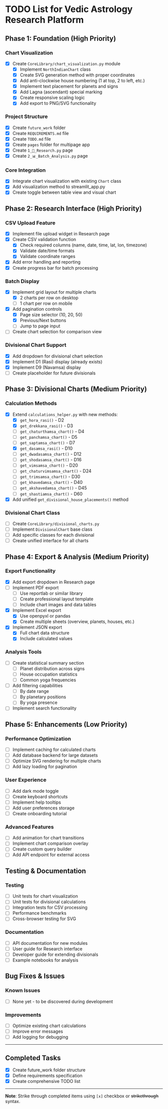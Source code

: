 # TODO List for Vedic Astrology Research Platform

## Phase 1: Foundation (High Priority)

### Chart Visualization
- [x] Create `CoreLibrary/chart_visualization.py` module
  - [x] Implement `NorthIndianChart` class
  - [x] Create SVG generation method with proper coordinates
  - [x] Add anti-clockwise house numbering (1 at top, 2 to left, etc.)
  - [x] Implement text placement for planets and signs
  - [x] Add Lagna (ascendant) special marking
  - [x] Create responsive scaling logic
  - [x] Add export to PNG/SVG functionality

### Project Structure
- [x] Create `future_work` folder
- [x] Create `REQUIREMENTS.md` file
- [x] Create `TODO.md` file
- [x] Create `pages` folder for multipage app
- [x] Create `1_🔬_Research.py` page
- [x] Create `2_📊_Batch_Analysis.py` page

### Core Integration
- [x] Integrate chart visualization with existing `Chart` class
- [x] Add visualization method to streamlit_app.py
- [x] Create toggle between table view and visual chart

## Phase 2: Research Interface (High Priority)

### CSV Upload Feature
- [x] Implement file upload widget in Research page
- [x] Create CSV validation function
  - [x] Check required columns (name, date, time, lat, lon, timezone)
  - [x] Validate date/time formats
  - [x] Validate coordinate ranges
- [x] Add error handling and reporting
- [x] Create progress bar for batch processing

### Batch Display
- [x] Implement grid layout for multiple charts
  - [x] 2 charts per row on desktop
  - [ ] 1 chart per row on mobile
- [x] Add pagination controls
  - [x] Page size selector (10, 20, 50)
  - [x] Previous/Next buttons
  - [ ] Jump to page input
- [ ] Create chart selection for comparison view

### Divisional Chart Support
- [x] Add dropdown for divisional chart selection
- [x] Implement D1 (Rasi) display (already exists)
- [x] Implement D9 (Navamsa) display
- [ ] Create placeholder for future divisionals

## Phase 3: Divisional Charts (Medium Priority)

### Calculation Methods
- [x] Extend `calculations_helper.py` with new methods:
  - [x] `get_hora_rasi()` - D2
  - [x] `get_drekkana_rasi()` - D3
  - [ ] `get_chaturthamsa_chart()` - D4
  - [ ] `get_panchamsa_chart()` - D5
  - [ ] `get_saptamsa_chart()` - D7
  - [x] `get_dasamsa_rasi()` - D10
  - [ ] `get_dwadasamsa_chart()` - D12
  - [ ] `get_shodasamsa_chart()` - D16
  - [ ] `get_vimsamsa_chart()` - D20
  - [ ] `get_chaturvimsamsa_chart()` - D24
  - [ ] `get_trimsamsa_chart()` - D30
  - [ ] `get_khavedamsa_chart()` - D40
  - [ ] `get_akshavedamsa_chart()` - D45
  - [ ] `get_shastiamsa_chart()` - D60
- [x] Add unified `get_divisional_house_placements()` method

### Divisional Chart Class
- [ ] Create `CoreLibrary/divisional_charts.py`
- [ ] Implement `DivisionalChart` base class
- [ ] Add specific classes for each divisional
- [ ] Create unified interface for all charts

## Phase 4: Export & Analysis (Medium Priority)

### Export Functionality
- [x] Add export dropdown in Research page
- [ ] Implement PDF export
  - [ ] Use reportlab or similar library
  - [ ] Create professional layout template
  - [ ] Include chart images and data tables
- [x] Implement Excel export
  - [x] Use openpyxl or pandas
  - [x] Create multiple sheets (overview, planets, houses, etc.)
- [x] Implement JSON export
  - [x] Full chart data structure
  - [x] Include calculated values

### Analysis Tools
- [ ] Create statistical summary section
  - [ ] Planet distribution across signs
  - [ ] House occupation statistics
  - [ ] Common yoga frequencies
- [ ] Add filtering capabilities
  - [ ] By date range
  - [ ] By planetary positions
  - [ ] By yoga presence
- [ ] Implement search functionality

## Phase 5: Enhancements (Low Priority)

### Performance Optimization
- [ ] Implement caching for calculated charts
- [ ] Add database backend for large datasets
- [ ] Optimize SVG rendering for multiple charts
- [ ] Add lazy loading for pagination

### User Experience
- [ ] Add dark mode toggle
- [ ] Create keyboard shortcuts
- [ ] Implement help tooltips
- [ ] Add user preferences storage
- [ ] Create onboarding tutorial

### Advanced Features
- [ ] Add animation for chart transitions
- [ ] Implement chart comparison overlay
- [ ] Create custom query builder
- [ ] Add API endpoint for external access

## Testing & Documentation

### Testing
- [ ] Unit tests for chart visualization
- [ ] Unit tests for divisional calculations
- [ ] Integration tests for CSV processing
- [ ] Performance benchmarks
- [ ] Cross-browser testing for SVG

### Documentation
- [ ] API documentation for new modules
- [ ] User guide for Research interface
- [ ] Developer guide for extending divisionals
- [ ] Example notebooks for analysis

## Bug Fixes & Issues

### Known Issues
- [ ] None yet - to be discovered during development

### Improvements
- [ ] Optimize existing chart calculations
- [ ] Improve error messages
- [ ] Add logging for debugging

---

## Completed Tasks
- [x] Create future_work folder structure
- [x] Define requirements specification
- [x] Create comprehensive TODO list

---

**Note**: Strike through completed items using `[x]` checkbox or ~~strikethrough~~ syntax.